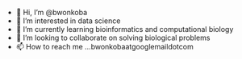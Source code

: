 - 👋 Hi, I’m @bwonkoba
- 👀 I’m interested in data science
- 🌱 I’m currently learning bioinformatics and computational biology
- 💞️ I’m looking to collaborate on solving biological problems 
- 📫 How to reach me ...bwonkobaatgooglemaildotcom

<!---
bwonkoba/bwonkoba is a ✨ special ✨ repository because its `README.md` (this file) appears on your GitHub profile.
You can click the Preview link to take a look at your changes.
--->
